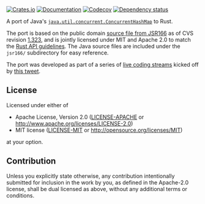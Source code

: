[![Crates.io](https://img.shields.io/crates/v/flurry.svg)](https://crates.io/crates/flurry)
[![Documentation](https://docs.rs/flurry/badge.svg)](https://docs.rs/flurry/)
[![Codecov](https://codecov.io/github/jonhoo/flurry/coverage.svg?branch=master)](https://codecov.io/gh/jonhoo/flurry)
[![Dependency status](https://deps.rs/repo/github/jonhoo/flurry/status.svg)](https://deps.rs/repo/github/jonhoo/flurry)

A port of Java's [`java.util.concurrent.ConcurrentHashMap`](https://docs.oracle.com/javase/8/docs/api/java/util/concurrent/ConcurrentHashMap.html) to Rust.

The port is based on the public domain [source file from JSR166] as of
CVS revision [1.323], and is jointly licensed under MIT and Apache 2.0
to match the [Rust API guidelines]. The Java source files are included
under the `jsr166/` subdirectory for easy reference.

The port was developed as part of a series of [live coding streams]
kicked off by [this tweet].

## License

Licensed under either of

 * Apache License, Version 2.0
   ([LICENSE-APACHE](LICENSE-APACHE) or http://www.apache.org/licenses/LICENSE-2.0)
 * MIT license
   ([LICENSE-MIT](LICENSE-MIT) or http://opensource.org/licenses/MIT)

at your option.

## Contribution

Unless you explicitly state otherwise, any contribution intentionally submitted
for inclusion in the work by you, as defined in the Apache-2.0 license, shall be
dual licensed as above, without any additional terms or conditions.

  [source file from JSR166]: http://gee.cs.oswego.edu/dl/concurrency-interest/index.html
  [1.323]: http://gee.cs.oswego.edu/cgi-bin/viewcvs.cgi/jsr166/src/main/java/util/concurrent/ConcurrentHashMap.java?revision=1.323&view=markup
  [Rust API guidelines]: https://rust-lang.github.io/api-guidelines/necessities.html#crate-and-its-dependencies-have-a-permissive-license-c-permissive
  [live coding streams]: https://www.youtube.com/playlist?list=PLqbS7AVVErFj824-6QgnK_Za1187rNfnl
  [this tweet]: https://twitter.com/jonhoo/status/1194969578855714816
  [upstream tests]: https://hg.openjdk.java.net/jdk/jdk13/file/tip/test/jdk/java/util/concurrent/ConcurrentHashMap
